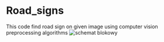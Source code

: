 # Road_signs
This code find road sign on given image using computer vision preprocessing algorithms
![schemat blokowy](https://github.com/user-attachments/assets/2d1a3835-77d3-490e-b88b-cf8c31f56a4e)
